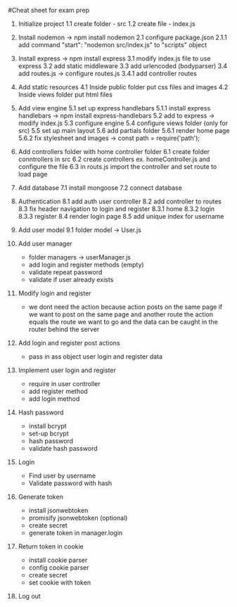 #Cheat sheet for exam prep
1. Initialize project
    1.1 create folder - src
    1.2 create file - index.js

2. Install nodemon -> npm install nodemon
    2.1 configure package.json
        2.1.1 add command "start": "nodemon src/index.js" to "scripts" object

3. Install express -> npm install express
    3.1 modify index.js file to use express
    3.2 add static middleware
    3.3 add urlencoded (bodyparser)
    3.4 add routes.js -> configure routes.js
        3.4.1 add controller routes
    
4. Add static resources
    4.1 Inside public folder put css files and images
    4.2 Inside views folder put html files

5. Add view engine
    5.1 set up express handlebars
        5.1.1 install express handlebars -> npm install express-handlebars
    5.2 add to express -> modify index.js
    5.3 configure engine
    5.4 configure views folder (only for src)
    5.5 set up main layout
    5.6 add partials folder
        5.6.1 render home page
        5.6.2 fix stylesheet and images -> const path = require('path');
    
6. Add controllers folder with home controller folder
    6.1 create folder conntrollers in src 
    6.2 create controllers ex. homeController.js and configure the file
    6.3 in routs.js import the controller and set route to load page

7. Add database
    7.1 install mongoose
    7.2 connect database

8. Authentication
    8.1 add auth user controller
    8.2 add controller to routes
    8.3 fix header navigation to login and register
        8.3.1 home
        8.3.2 login
        8.3.3 register
    8.4 render login page
    8.5 add unique index for username

9. Add user model
    9.1 folder model -> User.js

10. Add user manager
    * folder managers -> userManager.js
    * add login and register methods (empty)
    * validate repeat password
    * validate if user already exists

11. Modify login and register
    * we dont need the action because action posts on the same page 
    if we want to post on the same page and another route
    the action equals the route we want to go 
    and the data can be caught in the router behind the server

12. Add login and register post actions
    * pass in ass object user login and register data

13. Implement user login and register
    * require in user controller
    * add register method
    * add login method

14. Hash password
    * install bcrypt
    * set-up bcrypt
    * hash password
    * validate hash password

15. Login
    * Find user by username
    * Validate password with hash

16. Generate token
    * install jsonwebtoken
    * promisify jsonwebtoken (optional)
    * create secret
    * generate token in manager.login

17. Return token in cookie
    * install cookie parser
    * config cookie parser
    * create secret
    * set cookie with token

18. Log out

